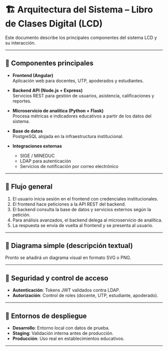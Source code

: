 # 🏗️ Arquitectura del Sistema – Libro de Clases Digital (LCD)

Este documento describe los principales componentes del sistema LCD y su interacción.

---

## 🧱 Componentes principales

- **Frontend (Angular)**  
  Aplicación web para docentes, UTP, apoderados y estudiantes.

- **Backend API (Node.js + Express)**  
  Servicios REST para gestión de usuarios, asistencia, calificaciones y reportes.

- **Microservicio de analítica (Python + Flask)**  
  Procesa métricas e indicadores educativos a partir de los datos del sistema.

- **Base de datos**  
  PostgreSQL alojada en la infraestructura institucional.

- **Integraciones externas**  
  - SIGE / MINEDUC  
  - LDAP para autenticación  
  - Servicios de notificación por correo electrónico

---

## 🔄 Flujo general

1. El usuario inicia sesión en el frontend con credenciales institucionales.  
2. El frontend hace peticiones a la API REST del backend.  
3. El backend consulta la base de datos y servicios externos según la petición.  
4. Para análisis avanzados, el backend delega al microservicio de analítica.  
5. La respuesta se envía de vuelta al frontend y se presenta al usuario.

---

## 🧩 Diagrama simple (descripción textual)

Pronto se añadirá un diagrama visual en formato SVG o PNG.

---

## 🔐 Seguridad y control de acceso

- **Autenticación**: Tokens JWT validados contra LDAP.  
- **Autorización**: Control de roles (docente, UTP, estudiante, apoderado).  

---

## 🧪 Entornos de despliegue

- **Desarrollo**: Entorno local con datos de prueba.  
- **Staging**: Validación interna antes de producción.  
- **Producción**: Uso real en establecimientos educativos.

---
